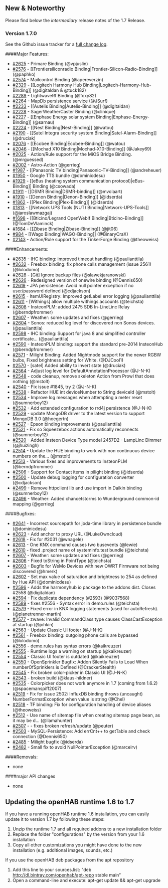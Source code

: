 ## New & Noteworthy

Please find below the _intermediary_ release notes of the 1.7 Release.

### Version 1.7.0

See the Github issue tracker for a [full change log](https://github.com/openhab/openhab/issues?q=milestone%3A1.7.0).

####Major Features:
* [#2625](https://github.com/openhab/openhab/pull/2625) - Primare Binding (@vpjuslin)
* [#2576](https://github.com/openhab/openhab/pull/2576) - [[Frontiersiliconradio Binding|Frontier-Silicon-Radio-Binding]] (@paphko)
* [#2574](https://github.com/openhab/openhab/pull/2574) - Mailcontrol Binding (@apereverzin)
* [#2329](https://github.com/openhab/openhab/pull/2329) - [[Logitech Harmony Hub Binding|Logitech-Harmony-Hub-Binding]] (@digitaldan & @tuck182)
* [#2289](https://github.com/openhab/openhab/pull/2289) - LightwaveRf Binding (@foxy82)
* [#2264](https://github.com/openhab/openhab/pull/2264) - MapDb persistence service (@JSurf)
* [#2233](https://github.com/openhab/openhab/pull/2233) - [[Autelis Binding|Autelis-Binding]] (@digitaldan)
* [#2228](https://github.com/openhab/openhab/pull/2228) - SagerWeatherCaster Binding (@clinique)
* [#2227](https://github.com/openhab/openhab/pull/2227) - [[Enphase Energy solar system Binding|Enphase-Energy-Binding]] (@sarnau)
* [#2224](https://github.com/openhab/openhab/pull/2224) - [[Nest Binding|Nest-Binding]] (@watou)
* [#2190](https://github.com/openhab/openhab/pull/2190) - [[Satel Integra security system Binding|Satel-Alarm-Binding]] (@druciak)
* [#2076](https://github.com/openhab/openhab/pull/2076) - [[Ecobee Binding|Ecobee-Binding]] (@watou)
* [#2046](https://github.com/openhab/openhab/pull/2046) - [[Mochad X10 Binding|Mochad-X10-Binding]] (@Jakey69)
* [#2025](https://github.com/openhab/openhab/pull/2025) - Action/Rule support for the MiOS Bridge Binding. (@mrguessed)
* [#2002](https://github.com/openhab/openhab/pull/2002) - Astro-Action (@gerrieg)
* [#1987](https://github.com/openhab/openhab/pull/1987) - [[Panasonic TV binding|Panasonic-TV-Binding]] (@andreheuer)
* [#1950](https://github.com/openhab/openhab/pull/1950) - Google TTS bundle (@dominicdesu)
* [#1929](https://github.com/openhab/openhab/pull/1929) - [[eBus (heating system communication protocol)|eBus-Binding]] Binding (@csowada)
* [#1911](https://github.com/openhab/openhab/pull/1911) - [[DSMR Binding|DSMR-binding]] (@mvolaart)
* [#1910](https://github.com/openhab/openhab/pull/1910) - [[Denon Binding|Denon-Binding]] (@idserda)
* [#1862](https://github.com/openhab/openhab/pull/1862) - [[Plex Binding|Plex-Binding]] (@idserda)
* [#1813](https://github.com/openhab/openhab/pull/1813) - [[Network UPS Tools (NUT) Binding|Network-UPS-Tools]] (@jaroslawmazgaj)
* [#1698](https://github.com/openhab/openhab/pull/1698) - [[Bticino/Legrand OpenWebIf Binding|Bticino-Binding]] (@TomDeVlaminck)
* [#1684](https://github.com/openhab/openhab/pull/1684) - [[Zibase Binding|Zibase-Binding]] (@jit06)
* [#984](https://github.com/openhab/openhab/pull/984) - [[Wago Binding|WAGO-Binding]] (@BinaryCraX)
* [#2143](https://github.com/openhab/openhab/pull/2143) - Action/Rule support for the TinkerForge Binding (@theoweiss)

####Enhancements:
* [#2635](https://github.com/openhab/openhab/pull/2635) - IHC binding: improved timeout handling (@paulianttila)
* [#2632](https://github.com/openhab/openhab/pull/2632) - Freebox binding: fix phone calls management (issue 2561) (@lolodomo)
* [#2628](https://github.com/openhab/openhab/pull/2628) - [Git] Ignore backup files (@slawekjaranowski)
* [#2626](https://github.com/openhab/openhab/pull/2626) - Redesigned version of onewire binding (@Dennis650)
* [#2619](https://github.com/openhab/openhab/pull/2619) - JPA persistence: Avoid null pointer exception if no user/password defined (@cdjackson)
* [#2615](https://github.com/openhab/openhab/pull/2615) - ItemUIRegistry: Improved getLabel error logging (@paulianttila)
* [#2611](https://github.com/openhab/openhab/pull/2611) - [Withings] allow multiple withings accounts (@teichsta)
* [#2608](https://github.com/openhab/openhab/pull/2608) - InsteonPLM: added 2475 SDB In-LineLinc Relay (@berndpfrommer)
* [#2607](https://github.com/openhab/openhab/pull/2607) - Weather: some updates and fixes (@gerrieg)
* [#2604](https://github.com/openhab/openhab/pull/2604) - Sonos: reduced log level for discovered non Sonos devices. (@paulianttila)
* [#2598](https://github.com/openhab/openhab/pull/2598) - IHC binding: Support for java 8 and simplified controller certificate… (@paulianttila)
* [#2590](https://github.com/openhab/openhab/pull/2590) - InsteonPLM binding: support the standard pre-2014 InsteonHub (@berndpfrommer)
* [#2571](https://github.com/openhab/openhab/pull/2571) - Milight Binding: Added Nightmode support for the newer RGBW bulbs, Fixed brightness setting for White. (@DJCool1)
* [#2570](https://github.com/openhab/openhab/pull/2570) - [satel] Added ability to invert state (@druciak)
* [#2564](https://github.com/openhab/openhab/pull/2564) - Adjust log level for DefaultAnnotationProcessor (@J-N-K)
* [#2548](https://github.com/openhab/openhab/pull/2548) - code cleanup, remove skeleton Action from Prowl that does nothing (@mstolt)
* [#2540](https://github.com/openhab/openhab/pull/2540) - Fix issue #1845, try 2 (@J-N-K)
* [#2538](https://github.com/openhab/openhab/pull/2538) - Refactor HUE int deviceNumber to String deviceId (@mstolt)
* [#2534](https://github.com/openhab/openhab/pull/2534) - Improve log messages when attempting a meter reset (@sumnerboy12)
* [#2532](https://github.com/openhab/openhab/pull/2532) - Add extended configuration to rrd4j persistence (@J-N-K)
* [#2529](https://github.com/openhab/openhab/pull/2529) - update MongoDB driver to the latest version to support MongoDB 3.0 (@hoegertn)
* [#2527](https://github.com/openhab/openhab/pull/2527) - Epson binding improvements (@paulianttila)
* [#2521](https://github.com/openhab/openhab/pull/2521) - Fix so Squeezebox actions automatically reconnects (@sumnerboy12)
* [#2520](https://github.com/openhab/openhab/pull/2520) - Added Insteon Device Type model 2457D2  - LampLinc Dimmer (@jhuizingh)
* [#2514](https://github.com/openhab/openhab/pull/2514) - Update the HUE binding to work with non continuous device numbers on the... (@mstolt)
* [#2513](https://github.com/openhab/openhab/pull/2513) - Various fixes and improvements to InsteonPLM (@berndpfrommer)
* [#2506](https://github.com/openhab/openhab/pull/2506) - Support for Contact items in pilight binding (@idserda)
* [#2500](https://github.com/openhab/openhab/pull/2500) - Update debug logging for configuration converter (@cdjackson)
* [#2499](https://github.com/openhab/openhab/pull/2499) - Remove httpclient lib and use import in Daikin binding (@sumnerboy12)
* [#2496](https://github.com/openhab/openhab/pull/2496) - Weather: Added chancetstorms to Wunderground common-id mapping (@gerrieg)

####Bugfixes:
* [#2641](https://github.com/openhab/openhab/issues/2641) - Incorrect sourcepath for joda-time library in persistence bundle (@dominicdesu)
* [#2623](https://github.com/openhab/openhab/pull/2623) - Add anchor to proxy URL (@LukeOwncloud)
* [#2618](https://github.com/openhab/openhab/pull/2618) - Fix for #2031 (@wnagele)
* [#2613](https://github.com/openhab/openhab/pull/2613) -  One KNX command causes two busevents (@lewie)
* [#2610](https://github.com/openhab/openhab/pull/2610) - fixed .project name of systeminfo.test bundle (@teichsta)
* [#2607](https://github.com/openhab/openhab/pull/2607) - Weather: some updates and fixes (@gerrieg)
* [#2606](https://github.com/openhab/openhab/pull/2606) - Fixed toString in PointType (@teichsta)
* [#2603](https://github.com/openhab/openhab/pull/2603) - Bugfix for WeMo Devices with new OWRT Firmware not being discovered (@hmerk)
* [#2602](https://github.com/openhab/openhab/pull/2602) - Set max value of saturation and brightness to 254 as defined by Hue API (@dominicdesu)
* [#2596](https://github.com/openhab/openhab/pull/2596) - Adds the harmonyhub io package to the addons dist. Closes #2558 (@digitaldan)
* [#2594](https://github.com/openhab/openhab/pull/2594) - Fix duplicate dependency (#2593) (@9037568)
* [#2589](https://github.com/openhab/openhab/pull/2589) - fixes #2556 - Syntax error in demo.rules (@teichsta)
* [#2579](https://github.com/openhab/openhab/pull/2579) - Fixed error in KNX logging statements (used for autoRefresh). (@planetrenner-martin)
* [#2577](https://github.com/openhab/openhab/pull/2577) - zwave: Invalid CommandClass type causes ClassCastException at startup (@johkin)
* [#2563](https://github.com/openhab/openhab/pull/2563) - Update Classic UI footer (@J-N-K)
* [#2561](https://github.com/openhab/openhab/issues/2561) - Freebox binding: outgoing phone calls are bypassed (@lolodomo)
* [#2556](https://github.com/openhab/openhab/issues/2556) - demo.rules has syntax errors (@kaikreuzer)
* [#2555](https://github.com/openhab/openhab/issues/2555) - Runtime logs a warning on startup (@kaikreuzer)
* [#2554](https://github.com/openhab/openhab/issues/2554) - Classic UI footer is outdated (@kaikreuzer)
* [#2550](https://github.com/openhab/openhab/pull/2550) - OpenSprinkler Bugfix: Addon Silently Fails to Load When numberOfSprinklers is Defined (@CrackerStealth)
* [#2545](https://github.com/openhab/openhab/pull/2545) - Fix broken color-picker in Classic UI (@J-N-K)
* [#2543](https://github.com/openhab/openhab/issues/2543) - broken build (@klaus-hildner)
* [#2535](https://github.com/openhab/openhab/issues/2535) - Colorpicker does not work anymore in 1.7 (coming from 1.6.2) (@spacemanspiff2007)
* [#2519](https://github.com/openhab/openhab/pull/2519) - Fix for issue 2502: InfluxDB binding throws (uncaught) NumberFormatException when value is string (@Chel)
* [#2518](https://github.com/openhab/openhab/pull/2518) - TF binding: Fix for configuration handling of device aliases (@theoweiss)
* [#2512](https://github.com/openhab/openhab/pull/2512) - Use name of sitemap file when creating sitemap page bean, as it may be d... (@llamahunter)
* [#2507](https://github.com/openhab/openhab/pull/2507) - - fixes broken refresh/update (@peuter)
* [#2503](https://github.com/openhab/openhab/pull/2503) - MySQL-Persistence: Add errCnt++ to getTable and check connection (@Dennis650)
* [#2485](https://github.com/openhab/openhab/pull/2485) - Milight bugfix (@idserda)
* [#2482](https://github.com/openhab/openhab/pull/2482) - Small fix to avoid NullPointerException (@marcelrv)

####Removals:
* none

####major API changes
* none

## Updating the openHAB runtime 1.6 to 1.7

If you have a running openHAB runtime 1.6 installation, you can easily update it to version 1.7 by following these steps:
 1. Unzip the runtime 1.7 and all required addons to a new installation folder
 1. Replace the folder "configurations" by the version from your 1.6 installation
 1. Copy all other customizations you might have done to the new installation (e.g. additional images, sounds, etc.)

If you use the openHAB deb packages from the apt repository
 1. Add this line to your sources.list: "deb http://dl.bintray.com/openhab/apt-repo   stable    main“
 1. Open a command-line  and execute: apt-get update && apt-get upgrade
